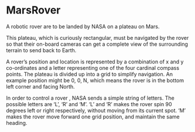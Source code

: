 MarsRover
=========
A robotic rover are to be landed by NASA on a plateau on Mars.

This plateau, which is curiously rectangular, must be navigated by the rover so that their on-board cameras can get a complete view of the surrounding terrain to send back to Earth.

A rover’s position and location is represented by a combination of x and y co-ordinates and a letter representing one of the four cardinal compass points. The plateau is divided up into a grid to simplify navigation. 
An example position might be 0, 0, N, which means the rover is in the bottom left corner and facing North.

In order to control a rover , NASA sends a simple string of letters. The possible letters are ‘L’, ‘R’ and ‘M’. 
‘L’ and ‘R’ makes the rover spin 90 degrees left or right respectively, without moving from its current spot. 
‘M’ makes the rover move forward one grid position, and maintain the same heading.
